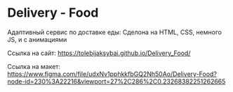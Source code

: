 # Delivery - Food

Адаптивный сервис по доставке еды: Сделона на HTML, CSS, немного JS, и с анимациями

Ссылка на сайт: https://tolebijaksybai.github.io/Delivery_Food/

Cсылка на макет: https://www.figma.com/file/udxNv1pphkkfbGQ2Nh50Ao/Delivery-Food?node-id=230%3A22216&viewport=27%2C286%2C0.23268382251262665



